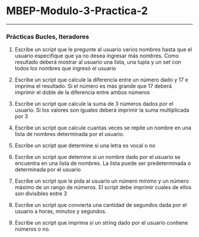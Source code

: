 # MBEP-Modulo-3-Practica-2
---
### Prácticas Bucles, Iteradores


1. Escribe un script que le pregunte al usuario varios nombres hasta que el usuario especifique que ya no desea ingresar más nombres.
    Como resultado deberá mostrar al usuario una lista, una tupla y un set con todos los nombres que ingresó el usuario

2. Escribe un script que calcule la diferencia entre un número dado y 17 e imprima el resultado.
    Si el número es más grande que 17 deberá imprimir el doble de la diferencia entre ambos números

3. Escribe un script que calcule la suma de 3 números dados por el usuario.
    Si los valores son iguales deberá imprimir la suma multiplicada por 3

4. Escribe un script que calcule cuantas veces se repite un nombre en una lista de nombres determinada por el usuario.

5. Escribe un script que determine si una letra es vocal o no

6. Escribe un script que detemine si un nombre dado por el usuario se encuentra en una lista de nombres.
    La lista puede ser predeterminada o determinada por el usuario

7. Escribe un script que le pida al usuario un número mínimo y un número máximo de un rango de números.
    El script debe imprimir cuales de ellos son divisibles entre 3

8. Escribe un script que convierta una cantidad de segundos dada por el usuario a horas, minutos y segundos.

9. Escribe un script que imprima si un string dado por el usuario contiene números o no.
